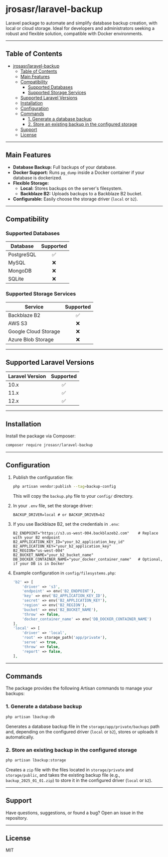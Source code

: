 

# jrosasr/laravel-backup

Laravel package to automate and simplify database backup creation, with local or cloud storage. Ideal for developers and administrators seeking a robust and flexible solution, compatible with Docker environments.

---

## Table of Contents

- [jrosasr/laravel-backup](#jrosasrlaravel-backup)
  - [Table of Contents](#table-of-contents)
  - [Main Features](#main-features)
  - [Compatibility](#compatibility)
    - [Supported Databases](#supported-databases)
    - [Supported Storage Services](#supported-storage-services)
  - [Supported Laravel Versions](#supported-laravel-versions)
  - [Installation](#installation)
  - [Configuration](#configuration)
  - [Commands](#commands)
    - [1. Generate a database backup](#1-generate-a-database-backup)
    - [2. Store an existing backup in the configured storage](#2-store-an-existing-backup-in-the-configured-storage)
  - [Support](#support)
  - [License](#license)

---

## Main Features

- **Database Backup:** Full backups of your database.
- **Docker Support:** Runs `pg_dump` inside a Docker container if your database is dockerized.
- **Flexible Storage:**
  - **Local:** Stores backups on the server's filesystem.
  - **Backblaze B2:** Uploads backups to a Backblaze B2 bucket.
- **Configurable:** Easily choose the storage driver (`local` or `b2`).

---

## Compatibility

### Supported Databases

| Database     | Supported |
|--------------|:---------:|
| PostgreSQL   | ✅        |
| MySQL        | ❌        |
| MongoDB      | ❌        |
| SQLite       | ❌        |

### Supported Storage Services

| Service              | Supported |
|----------------------|:---------:|
| Backblaze B2         | ✅        |
| AWS S3               | ❌        |
| Google Cloud Storage | ❌        |
| Azure Blob Storage   | ❌        |

---

## Supported Laravel Versions

| Laravel Version   | Supported |
|-------------------|:---------:|
| 10.x              |    ✅     |
| 11.x              |    ✅     |
| 12.x              |    ✅     |

---

## Installation

Install the package via Composer:

```bash
composer require jrosasr/laravel-backup
```

---

## Configuration

1. Publish the configuration file:
   ```bash
   php artisan vendor:publish --tag=backup-config
   ```
   This will copy the `backup.php` file to your `config/` directory.

2. In your `.env` file, set the storage driver:
   ```env
   BACKUP_DRIVER=local # or BACKUP_DRIVER=b2
   ```

3. If you use Backblaze B2, set the credentials in `.env`:
   ```env
   B2_ENDPOINT="https://s3.us-west-004.backblazeb2.com"    # Replace with your B2 endpoint
   B2_APPLICATION_KEY_ID="your_b2_application_key_id"
   B2_APPLICATION_KEY="your_b2_application_key"
   B2_REGION="us-west-004"
   B2_BUCKET_NAME="your_b2_bucket_name"
   DB_DOCKER_CONTAINER_NAME="your_docker_container_name"   # Optional, if your DB is in Docker
   ```

4. Example configuration in `config/filesystems.php`:
   ```php
   'b2' => [
       'driver' => 's3',
       'endpoint' => env('B2_ENDPOINT'),
       'key' => env('B2_APPLICATION_KEY_ID'),
       'secret' => env('B2_APPLICATION_KEY'),
       'region' => env('B2_REGION'),
       'bucket' => env('B2_BUCKET_NAME'),
       'throw' => false,
       'docker_container_name' => env('DB_DOCKER_CONTAINER_NAME')
   ],
   'local' => [
       'driver' => 'local',
       'root' => storage_path('app/private'),
       'serve' => true,
       'throw' => false,
       'report' => false,
   ],
   ```

---

## Commands

The package provides the following Artisan commands to manage your backups:

### 1. Generate a database backup

```bash
php artisan lbackup:db
```
Generates a database backup file in the `storage/app/private/backups` path and, depending on the configured driver (`local` or `b2`), stores or uploads it automatically.

### 2. Store an existing backup in the configured storage

```bash
php artisan lbackup:storage
```
Creates a `zip` file with the files located in `storage/private` and `storage/public`, and takes the existing backup file (e.g., `backup_2025_01_01.zip`) to store it in the configured driver (`local` or `b2`).

---

## Support

Have questions, suggestions, or found a bug? Open an issue in the repository.

---

## License

MIT
